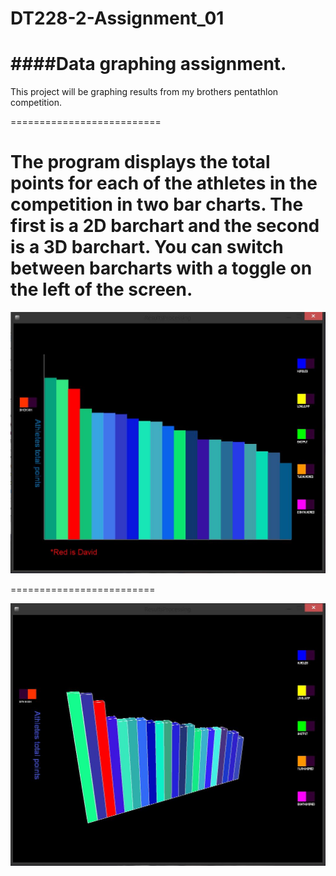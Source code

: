 # DT228-2-Assignment_01
####Data graphing assignment.
=========================

This project will be graphing results from my brothers pentathlon competition.


==========================

The program displays the total points for each of the athletes in the competition in two bar charts.
The first is a 2D barchart and the second is a 3D barchart. 
You can switch between barcharts with a toggle on the left of the screen.
==========================

![Alt text](https://github.com/desdagg/DT228-2-Assignment_01/blob/master/screenshots/2D_graph.JPG "2D Graph")

=========================

![Alt text](https://github.com/desdagg/DT228-2-Assignment_01/blob/master/screenshots/3D_graph.JPG "3D Graph")
